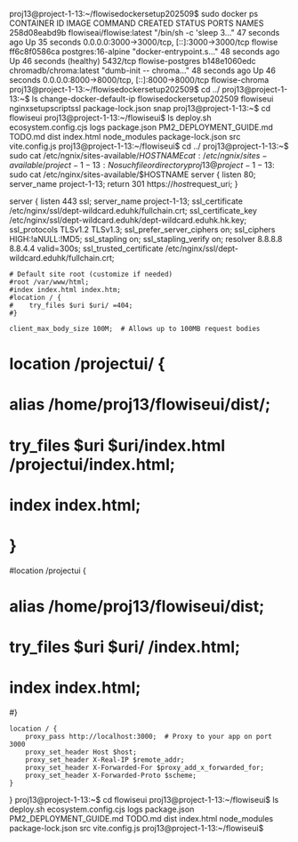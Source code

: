 proj13@project-1-13:~/flowisedockersetup202509$ sudo docker ps
CONTAINER ID   IMAGE                      COMMAND                  CREATED          STATUS                    PORTS                                         NAMES
258d08eabd9b   flowiseai/flowise:latest   "/bin/sh -c 'sleep 3…"   47 seconds ago   Up 35 seconds             0.0.0.0:3000->3000/tcp, [::]:3000->3000/tcp   flowise
ff6c8f0586ca   postgres:16-alpine         "docker-entrypoint.s…"   48 seconds ago   Up 46 seconds (healthy)   5432/tcp                                      flowise-postgres
b148e1060edc   chromadb/chroma:latest     "dumb-init -- chroma…"   48 seconds ago   Up 46 seconds             0.0.0.0:8000->8000/tcp, [::]:8000->8000/tcp   flowise-chroma
proj13@project-1-13:~/flowisedockersetup202509$ cd ../
proj13@project-1-13:~$ ls
change-docker-default-ip  flowisedockersetup202509  flowiseui  nginxsetupscriptssl  package-lock.json  snap
proj13@project-1-13:~$ cd flowiseui
proj13@project-1-13:~/flowiseui$ ls
deploy.sh  ecosystem.config.cjs  logs          package.json       PM2_DEPLOYMENT_GUIDE.md  TODO.md
dist       index.html            node_modules  package-lock.json  src                      vite.config.js
proj13@project-1-13:~/flowiseui$ cd ../
proj13@project-1-13:~$ sudo cat /etc/ngnix/sites-available/$HOSTNAME
cat: /etc/ngnix/sites-available/project-1-13: No such file or directory
proj13@project-1-13:~$ sudo cat /etc/nginx/sites-available/$HOSTNAME
server {
    listen 80;
    server_name project-1-13;
    return 301 https://$host$request_uri;
}

server {
    listen 443 ssl;
    server_name project-1-13;
    ssl_certificate /etc/nginx/ssl/dept-wildcard.eduhk/fullchain.crt;
    ssl_certificate_key /etc/nginx/ssl/dept-wildcard.eduhk/dept-wildcard.eduhk.hk.key;
    ssl_protocols TLSv1.2 TLSv1.3;
    ssl_prefer_server_ciphers on;
    ssl_ciphers HIGH:!aNULL:!MD5;
    ssl_stapling on;
    ssl_stapling_verify on;
    resolver 8.8.8.8 8.8.4.4 valid=300s;
    ssl_trusted_certificate /etc/nginx/ssl/dept-wildcard.eduhk/fullchain.crt;

    # Default site root (customize if needed)
    #root /var/www/html;
    #index index.html index.htm;
    #location / {
    #    try_files $uri $uri/ =404;
    #}

    client_max_body_size 100M;  # Allows up to 100MB request bodies

#    location /projectui/ {
#        alias /home/proj13/flowiseui/dist/;
#        try_files $uri $uri/index.html /projectui/index.html;
#        index index.html;
#    }
#location /projectui {
#    alias /home/proj13/flowiseui/dist;
#    try_files $uri $uri/ /index.html;
#    index index.html;
#}

    location / {
        proxy_pass http://localhost:3000;  # Proxy to your app on port 3000
        proxy_set_header Host $host;
        proxy_set_header X-Real-IP $remote_addr;
        proxy_set_header X-Forwarded-For $proxy_add_x_forwarded_for;
        proxy_set_header X-Forwarded-Proto $scheme;
    }

}
proj13@project-1-13:~$ cd flowiseui
proj13@project-1-13:~/flowiseui$ ls
deploy.sh  ecosystem.config.cjs  logs          package.json       PM2_DEPLOYMENT_GUIDE.md  TODO.md
dist       index.html            node_modules  package-lock.json  src                      vite.config.js
proj13@project-1-13:~/flowiseui$